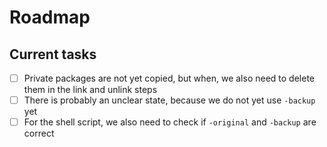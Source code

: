 # Roadmap

## Current tasks

-   [ ] Private packages are not yet copied, but when, we also need to delete them in the link and unlink steps
-   [ ] There is probably an unclear state, because we do not yet use `-backup` yet
-   [ ] For the shell script, we also need to check if `-original` and `-backup` are correct
